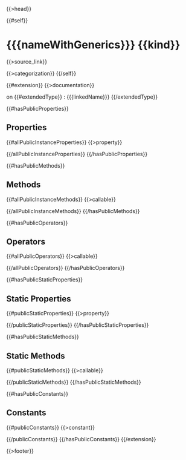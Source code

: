 {{>head}}

{{#self}}
# {{{nameWithGenerics}}} {{kind}}

{{>source_link}}

{{>categorization}}
{{/self}}

{{#extension}}
{{>documentation}}

on
{{#extendedType}}
: {{{linkedName}}}
{{/extendedType}}

{{#hasPublicProperties}}
## Properties

{{#allPublicInstanceProperties}}
{{>property}}

{{/allPublicInstanceProperties}}
{{/hasPublicProperties}}

{{#hasPublicMethods}}
## Methods

{{#allPublicInstanceMethods}}
{{>callable}}

{{/allPublicInstanceMethods}}
{{/hasPublicMethods}}

{{#hasPublicOperators}}
## Operators

{{#allPublicOperators}}
{{>callable}}

{{/allPublicOperators}}
{{/hasPublicOperators}}

{{#hasPublicStaticProperties}}
## Static Properties

{{#publicStaticProperties}}
{{>property}}

{{/publicStaticProperties}}
{{/hasPublicStaticProperties}}

{{#hasPublicStaticMethods}}
## Static Methods

{{#publicStaticMethods}}
{{>callable}}

{{/publicStaticMethods}}
{{/hasPublicStaticMethods}}

{{#hasPublicConstants}}
## Constants

{{#publicConstants}}
{{>constant}}

{{/publicConstants}}
{{/hasPublicConstants}}
{{/extension}}

{{>footer}}
